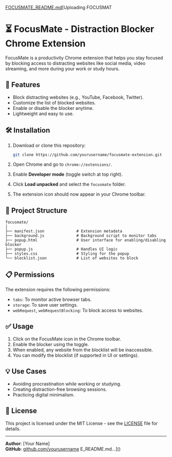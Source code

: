 [FOCUSMATE_README.md](https://github.com/user-attachments/files/20272337/FOCUSMATE_README.md)[Uploading FOCUSMAT
# ⏳ FocusMate - Distraction Blocker Chrome Extension

FocusMate is a productivity Chrome extension that helps you stay focused by blocking access to distracting websites like social media, video streaming, and more during your work or study hours.

## 🚀 Features

- Block distracting websites (e.g., YouTube, Facebook, Twitter).
- Customize the list of blocked websites.
- Enable or disable the blocker anytime.
- Lightweight and easy to use.

## 🛠️ Installation

1. Download or clone this repository:
   ```bash
   git clone https://github.com/yourusername/focusmate-extension.git
   ```

2. Open Chrome and go to `chrome://extensions/`.

3. Enable **Developer mode** (toggle switch at top right).

4. Click **Load unpacked** and select the `focusmate` folder.

5. The extension icon should now appear in your Chrome toolbar.

## 📁 Project Structure

```
focusmate/
│
├── manifest.json              # Extension metadata
├── background.js              # Background script to monitor tabs
├── popup.html                 # User interface for enabling/disabling blocker
├── popup.js                   # Handles UI logic
├── styles.css                 # Styling for the popup
└── blocklist.json             # List of websites to block
```

## 📋 Permissions

The extension requires the following permissions:
- `tabs`: To monitor active browser tabs.
- `storage`: To save user settings.
- `webRequest`, `webRequestBlocking`: To block access to websites.

## ✅ Usage

1. Click on the FocusMate icon in the Chrome toolbar.
2. Enable the blocker using the toggle.
3. When enabled, any website from the blocklist will be inaccessible.
4. You can modify the blocklist (if supported in UI or settings).

## 💡 Use Cases

- Avoiding procrastination while working or studying.
- Creating distraction-free browsing sessions.
- Practicing digital minimalism.

## 📄 License

This project is licensed under the MIT License - see the [LICENSE](LICENSE) file for details.

---

**Author**: [Your Name]  
**GitHub**: [github.com/yourusername](https://github.com/yourusername)
E_README.md…]()
